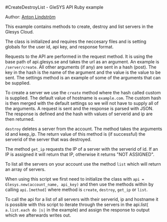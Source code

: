 #CreateDestroyList - GleSYS API Ruby example

Author: [Anton Lindström](https://github.com/antonlindstrom)

This example contains methods to create, destroy and list servers in the Glesys Cloud.

The class is initialized and requires the neccesary files and is setting globals for the user id, api key, and response format.

Requests to the API are performed in the request method. It is using the base path of api.glesys.se and takes the url as an argument. An example is `/server/create`. All other arguments (if any) are sent in a hash (post). The key in the hash is the name of the argument and the value is the value to be sent. The settings method is an example of some of the arguments that can be supplied.

To create a server we use the `create` method where the hash called custom is supplied. The default value of hostname is `example.com`. The custom hash is then merged with the default settings so we will not have to supply all of the arguments. A request is sent and the response is parsed with JSON. The response is defined and the hash with values of serverid and ip are then returned.

`destroy` deletes a server from the account. The method takes the arguments id and keep_ip. The return value of this method is (if successful) the serverid of the server that was destroyed.

The method `get_ip` requests the IP of a server with the serverid of id. If an IP is assigned it will return that IP, otherwise it returns "NOT ASSIGNED".

To list all the servers on your account use the method `list` which will return an array of servers.

When using this script we first need to initialize the class with `api = Glesys.new(account_name, api_key)` and then use the methods within by calling `api.[method]` where method is `create`, `destroy`, `get_ip` or `list`.

To call the api for a list of all servers with their serverid, ip and hostname it is possible with this script to iterate through the servers in the api.list( `a.list.each do |s|` in the example) and assign the response to output which we afterwards writes out.
